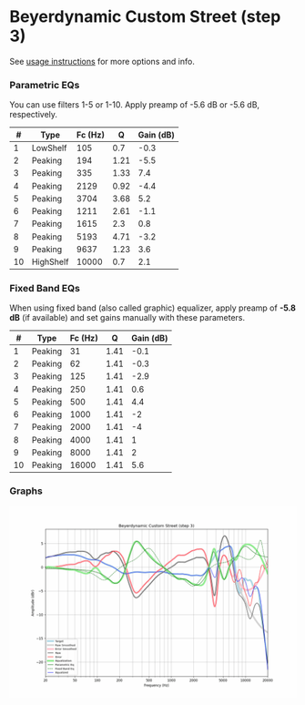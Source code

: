 # Beyerdynamic Custom Street (step 3)
See [usage instructions](https://github.com/jaakkopasanen/AutoEq#usage) for more options and info.

### Parametric EQs
You can use filters 1-5 or 1-10. Apply preamp of -5.6 dB or -5.6 dB, respectively.

|   # | Type      |   Fc (Hz) |    Q |   Gain (dB) |
|-----|-----------|-----------|------|-------------|
|   1 | LowShelf  |       105 | 0.7  |        -0.3 |
|   2 | Peaking   |       194 | 1.21 |        -5.5 |
|   3 | Peaking   |       335 | 1.33 |         7.4 |
|   4 | Peaking   |      2129 | 0.92 |        -4.4 |
|   5 | Peaking   |      3704 | 3.68 |         5.2 |
|   6 | Peaking   |      1211 | 2.61 |        -1.1 |
|   7 | Peaking   |      1615 | 2.3  |         0.8 |
|   8 | Peaking   |      5193 | 4.71 |        -3.2 |
|   9 | Peaking   |      9637 | 1.23 |         3.6 |
|  10 | HighShelf |     10000 | 0.7  |         2.1 |

### Fixed Band EQs
When using fixed band (also called graphic) equalizer, apply preamp of **-5.8 dB** (if available) and set gains manually with these parameters.

|   # | Type    |   Fc (Hz) |    Q |   Gain (dB) |
|-----|---------|-----------|------|-------------|
|   1 | Peaking |        31 | 1.41 |        -0.1 |
|   2 | Peaking |        62 | 1.41 |        -0.3 |
|   3 | Peaking |       125 | 1.41 |        -2.9 |
|   4 | Peaking |       250 | 1.41 |         0.6 |
|   5 | Peaking |       500 | 1.41 |         4.4 |
|   6 | Peaking |      1000 | 1.41 |        -2   |
|   7 | Peaking |      2000 | 1.41 |        -4   |
|   8 | Peaking |      4000 | 1.41 |         1   |
|   9 | Peaking |      8000 | 1.41 |         2   |
|  10 | Peaking |     16000 | 1.41 |         5.6 |

### Graphs
![](./Beyerdynamic%20Custom%20Street%20(step%203).png)
